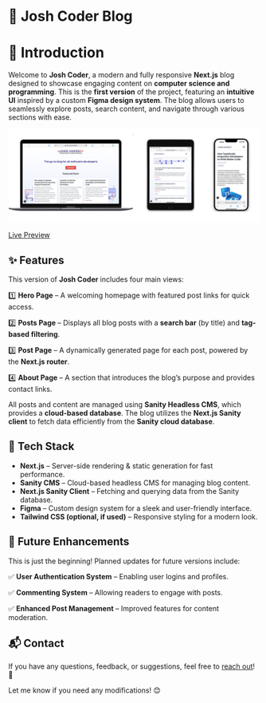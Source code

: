 # 📝 Josh Coder Blog

# 🚀 Introduction

Welcome to **Josh Coder**, a modern and fully responsive **Next.js** blog designed to showcase engaging content on **computer science and programming**. This is the **first version** of the project, featuring an **intuitive UI** inspired by a custom **Figma design system**. The blog allows users to seamlessly explore posts, search content, and navigate through various sections with ease.

![README-beta-image.jpg](/public/README-beta-image.jpg)

[Live Preview](https://josh-coder-blog.vercel.app/)

## ✨ Features

This version of **Josh Coder** includes four main views:

1️⃣ **Hero Page** – A welcoming homepage with featured post links for quick access.

2️⃣ **Posts Page** – Displays all blog posts with a **search bar** (by title) and **tag-based filtering**.

3️⃣ **Post Page** – A dynamically generated page for each post, powered by the **Next.js router**.

4️⃣ **About Page** – A section that introduces the blog’s purpose and provides contact links.

All posts and content are managed using **Sanity Headless CMS**, which provides a **cloud-based database**. The blog utilizes the **Next.js Sanity client** to fetch data efficiently from the **Sanity cloud database**.

## 📖 Tech Stack

- **Next.js** – Server-side rendering & static generation for fast performance.
- **Sanity CMS** – Cloud-based headless CMS for managing blog content.
- **Next.js Sanity Client** – Fetching and querying data from the Sanity database.
- **Figma** – Custom design system for a sleek and user-friendly interface.
- **Tailwind CSS (optional, if used)** – Responsive styling for a modern look.

## 🔮 Future Enhancements

This is just the beginning! Planned updates for future versions include:

✅ **User Authentication System** – Enabling user logins and profiles.

✅ **Commenting System** – Allowing readers to engage with posts.

✅ **Enhanced Post Management** – Improved features for content moderation.

## 📬 Contact

If you have any questions, feedback, or suggestions, feel free to [reach out](mailto:joshcoder2000@gmail.com)! 🚀

Let me know if you need any modifications! 😊
